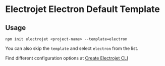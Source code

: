 # Electrojet Electron Default Template

## Usage

```
npm init electrojet <project-name> --template=electron
```

You can also skip the `template` and select `electron` from the list.

Find different configuration options at [Create Electrojet CLI](https://github.com/BoyWithSilverWings/create-electrojet/tree/master/packages/electron)
